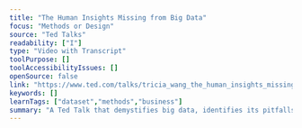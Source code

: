 ```yaml
---
title: "The Human Insights Missing from Big Data"
focus: "Methods or Design"
source: "Ted Talks"
readability: ["I"]
type: "Video with Transcript"
toolPurpose: []
toolAccessibilityIssues: []
openSource: false
link: "https://www.ted.com/talks/tricia_wang_the_human_insights_missing_from_big_data"
keywords: []
learnTags: ["dataset","methods","business"]
summary: "A Ted Talk that demystifies big data, identifies its pitfalls, and stresses the importance of human insight. "
---
```


